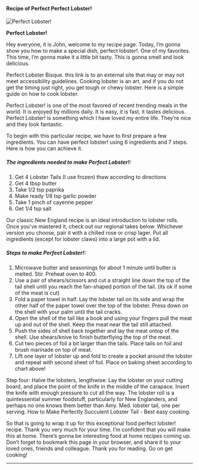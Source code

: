             

#### Recipe of Perfect Perfect Lobster!

![Perfect Lobster!](https://img-global.cpcdn.com/recipes/5477302191259648/751x532cq70/perfect-lobster-recipe-main-photo.jpg)

**Perfect Lobster!**

Hey everyone, it is John, welcome to my recipe page. Today, I’m gonna show you how to make a special dish, perfect lobster!. One of my favorites. This time, I’m gonna make it a little bit tasty. This is gonna smell and look delicious.

Perfect Lobster Bisque. this link is to an external site that may or may not meet accessibility guidelines. Cooking lobster is an art, and if you do not get the timing just right, you get tough or chewy lobster. Here is a simple guide on how to cook lobster.

Perfect Lobster! is one of the most favored of recent trending meals in the world. It is enjoyed by millions daily. It is easy, it is fast, it tastes delicious. Perfect Lobster! is something which I have loved my entire life. They’re nice and they look fantastic.

To begin with this particular recipe, we have to first prepare a few ingredients. You can have perfect lobster! using 6 ingredients and 7 steps. Here is how you can achieve it.

##### The ingredients needed to make Perfect Lobster!:

1.  Get 4 Lobster Tails (I use frozen) thaw according to directions
2.  Get 4 tbsp butter
3.  Take 1/2 tsp paprika
4.  Make ready 1/8 tsp garlic powder
5.  Take 1 pinch of cayenne pepper
6.  Get 1/4 tsp salt

Our classic New England recipe is an ideal introduction to lobster rolls. Once you've mastered it, check out our regional takes below. Whichever version you choose, pair it with a chilled rose or crisp lager. Put all ingredients (except for lobster claws) into a large pot with a lid.

##### Steps to make Perfect Lobster!:

1.  Microwave butter and seasonings for about 1 minute until butter is melted. Stir. Preheat oven to 400.
2.  Use a pair of shears/scissors and cut a straight line down the top of the tail shell until you reach the fan-shaped portion of the tail. (its ok if some of the meat is cut)
3.  Fold a paper towel in half. Lay the lobster tail on its side and wrap the other half of the paper towel over the top of the lobster. Press down on the shell with your palm until the tail cracks.
4.  Open the shell of the tail like a book and using your fingers pull the meat up and out of the shell. Keep the meat near the tail still attached.
5.  Push the sides of shell back together and lay the meat ontop of the shell. Use shears/knive to finish butterflying the top of the meat.
6.  Cut two pieces of foil a bit larger than the tails. Place tails on foil and brush marinade on top of meat.
7.  Lift one layer of lobster up and fold to create a pocket around the lobster and repeat with second sheet of foil. Place on baking sheet according to chart above!

Step four: Halve the lobsters, lengthwise: Lay the lobster on your cutting board, and place the point of the knife in the middle of the carapace. Insert the knife with enough pressure to cut all the way. The lobster roll is a quintessential summer foodstuff, particularly for New Englanders, and perhaps no one knows them better than Amy. Med. lobster tail, one per serving. How to Make Perfectly Succulent Lobster Tail - Best easy cooking.

So that is going to wrap it up for this exceptional food perfect lobster! recipe. Thank you very much for your time. I’m confident that you will make this at home. There’s gonna be interesting food at home recipes coming up. Don’t forget to bookmark this page in your browser, and share it to your loved ones, friends and colleague. Thank you for reading. Go on get cooking!

* * *